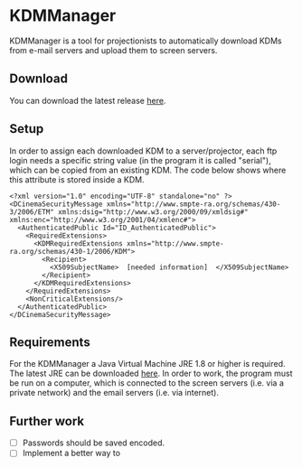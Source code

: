 # KDMManager
KDMManager is a tool for projectionists to automatically download KDMs from e-mail servers and upload them to screen servers.

Download
-------------------------------------
You can download the latest release [here][1].

Setup
-------------------------------------
In order to assign each downloaded KDM to a server/projector, each ftp login needs a specific string value (in the program it is called "serial"), which can be copied from an existing KDM. The code below shows where this attribute is stored inside a KDM. 

```
<?xml version="1.0" encoding="UTF-8" standalone="no" ?>
<DCinemaSecurityMessage xmlns="http://www.smpte-ra.org/schemas/430-3/2006/ETM" xmlns:dsig="http://www.w3.org/2000/09/xmldsig#" xmlns:enc="http://www.w3.org/2001/04/xmlenc#">
  <AuthenticatedPublic Id="ID_AuthenticatedPublic">
    <RequiredExtensions>
      <KDMRequiredExtensions xmlns="http://www.smpte-ra.org/schemas/430-1/2006/KDM">
        <Recipient>
          <X509SubjectName>  [needed information]  </X509SubjectName>
        </Recipient>
      </KDMRequiredExtensions>
    </RequiredExtensions>
    <NonCriticalExtensions/>
  </AuthenticatedPublic>
</DCinemaSecurityMessage>
```


Requirements
-------------------------------------
For the KDMManager a Java Virtual Machine JRE 1.8 or higher is required. 
The latest JRE can be downloaded [here][2].
In order to work, the program must be run on a computer, which is connected to the screen servers (i.e. via a private network) and the email servers (i.e. via internet).

Further work
-------------------------------------
- [ ] Passwords should be saved encoded.
- [ ] Implement a better way to 

[1]:https://github.com/TobiasMiosczka/KDMManager/releases
[2]:https://java.com/de/download/
